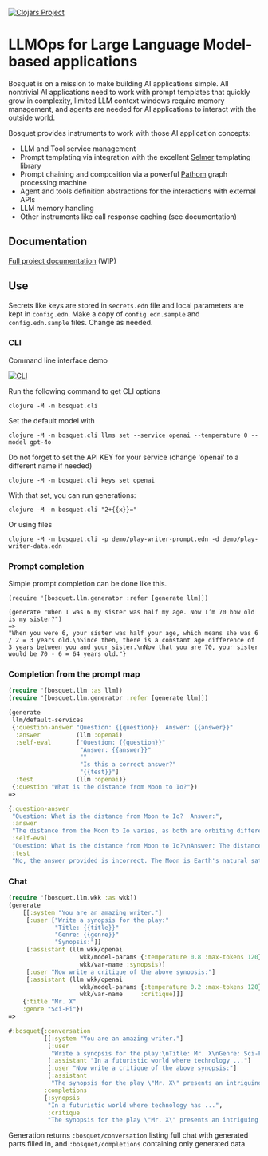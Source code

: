 [![Clojars Project](https://img.shields.io/clojars/v/io.github.zmedelis/bosquet.svg)](https://clojars.org/io.github.zmedelis/bosquet)

# LLMOps for Large Language Model-based applications 

Bosquet is on a mission to make building AI applications simple. All nontrivial AI applications need to work with prompt templates that quickly grow in complexity, limited LLM context windows require memory management, and agents are needed for AI applications to interact with the outside world.

Bosquet provides instruments to work with those AI application concepts:
* LLM and Tool service management
* Prompt templating via integration with the excellent [Selmer](https://github.com/yogthos/Selmer) templating library
* Prompt chaining and composition via a powerful [Pathom](https://pathom3.wsscode.com/) graph processing machine
* Agent and tools definition abstractions for the interactions with external APIs
* LLM memory handling
* Other instruments like call response caching (see documentation)

## Documentation

[Full project documentation](https://zmedelis.github.io/bosquet/) (WIP)

## Use

Secrets like keys are stored in `secrets.edn` file and local parameters are kept in `config.edn`. Make a copy of `config.edn.sample` and `config.edn.sample` files. Change as needed.

### CLI

Command line interface demo

[![CLI](https://img.youtube.com/vi/ywlNGiD9gCg/0.jpg)](https://www.youtube.com/watch?v=ywlNGiD9gCg)

Run the following command to get CLI options
```
clojure -M -m bosquet.cli
```

Set the default model with
```
clojure -M -m bosquet.cli llms set --service openai --temperature 0 --model gpt-4o
```

Do not forget to set the API KEY for your service (change 'openai' to a different name if needed)
```
clojure -M -m bosquet.cli keys set openai
```

With that set, you can run generations:

```
clojure -M -m bosquet.cli "2+{{x}}="
```
Or using files
```
clojure -M -m bosquet.cli -p demo/play-writer-prompt.edn -d demo/play-writer-data.edn
```

### Prompt completion

Simple prompt completion can be done like this.

```colojure
(require '[bosquet.llm.generator :refer [generate llm]])

(generate "When I was 6 my sister was half my age. Now I’m 70 how old is my sister?")
=>
"When you were 6, your sister was half your age, which means she was 6 / 2 = 3 years old.\nSince then, there is a constant age difference of 3 years between you and your sister.\nNow that you are 70, your sister would be 70 - 6 = 64 years old."}
```


### Completion from the prompt map


```clojure
(require '[bosquet.llm :as llm])
(require '[bosquet.llm.generator :refer [generate llm]])

(generate
 llm/default-services
 {:question-answer "Question: {{question}}  Answer: {{answer}}"
  :answer          (llm :openai)
  :self-eval       ["Question: {{question}}"
                    "Answer: {{answer}}"
                    ""
                    "Is this a correct answer?"
                    "{{test}}"]
  :test            (llm :openai)}
 {:question "What is the distance from Moon to Io?"})
=>

{:question-answer
 "Question: What is the distance from Moon to Io?  Answer:",
 :answer
 "The distance from the Moon to Io varies, as both are orbiting different bodies. On average, the distance between the Moon and Io is approximately 760,000 kilometers (470,000 miles). However, this distance can change due to the elliptical nature of their orbits.",
 :self-eval
 "Question: What is the distance from Moon to Io?\nAnswer: The distance from the Moon to Io varies, as both are orbiting different bodies. On average, the distance between the Moon and Io is approximately 760,000 kilometers (470,000 miles). However, this distance can change due to the elliptical nature of their orbits.\n\nIs this a correct answer?",
 :test
 "No, the answer provided is incorrect. The Moon is Earth's natural satellite, while Io is one of Jupiter's moons. Therefore, the distance between the Moon and Io can vary significantly depending on their relative positions in their respective orbits around Earth and Jupiter."}

```

### Chat

``` clojure
(require '[bosquet.llm.wkk :as wkk])
(generate
    [[:system "You are an amazing writer."]
     [:user ["Write a synopsis for the play:"
             "Title: {{title}}"
             "Genre: {{genre}}"
             "Synopsis:"]]
     [:assistant (llm wkk/openai
                    wkk/model-params {:temperature 0.8 :max-tokens 120}
                    wkk/var-name :synopsis)]
     [:user "Now write a critique of the above synopsis:"]
     [:assistant (llm wkk/openai
                    wkk/model-params {:temperature 0.2 :max-tokens 120}
                    wkk/var-name     :critique)]]
    {:title "Mr. X"
    :genre "Sci-Fi"})
=>

#:bosquet{:conversation
          [[:system "You are an amazing writer."]
           [:user
            "Write a synopsis for the play:\nTitle: Mr. X\nGenre: Sci-Fi\nSynopsis:"]
           [:assistant "In a futuristic world where technology ..."]
           [:user "Now write a critique of the above synopsis:"]
           [:assistant
            "The synopsis for the play \"Mr. X\" presents an intriguing premise ..."]],
          :completions
          {:synopsis
           "In a futuristic world where technology has ...",
           :critique
           "The synopsis for the play \"Mr. X\" presents an intriguing premise set ..."}}
```

Generation returns `:bosquet/conversation` listing full chat with generated parts filled in, and `:bosquet/completions` containing only generated data
